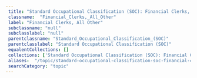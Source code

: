 ```yaml
--- 
 title: "Standard Occupational Classification (SOC): Financial Clerks, All Other" 
 classname:  "Financial_Clerks,_All_Other" 
 label: "Financial Clerks, All Other" 
 subclassname: "null" 
 subclasslabel: "null" 
 parentclassname: "Standard_Occupational_Classification_(SOC)" 
 parentclasslabel: "Standard Occupational Classification (SOC)" 
 equalentCollections: [] 
 collections: ['Standard Occupational Classification (SOC): Financial Clerks, All Other']
 aliases:  "/topic/standard-occupational-classification-soc-financial-clerks-all-other"  
 searchCategory: "topic" 
---
```

